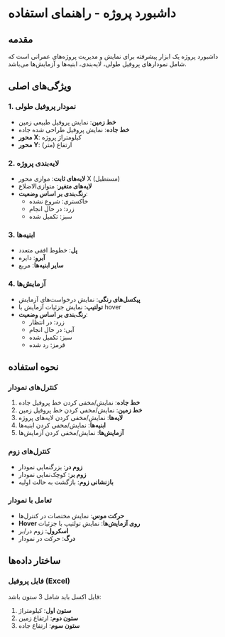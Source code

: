 # داشبورد پروژه - راهنمای استفاده

## مقدمه

داشبورد پروژه یک ابزار پیشرفته برای نمایش و مدیریت پروژه‌های عمرانی است که شامل نمودارهای پروفیل طولی، لایه‌بندی، ابنیه‌ها و آزمایش‌ها می‌باشد.

## ویژگی‌های اصلی

### 1. نمودار پروفیل طولی
- **خط زمین**: نمایش پروفیل طبیعی زمین
- **خط جاده**: نمایش پروفیل طراحی شده جاده
- **محور X**: کیلومتراژ پروژه
- **محور Y**: ارتفاع (متر)

### 2. لایه‌بندی پروژه
- **لایه‌های ثابت**: موازی محور X (مستطیل)
- **لایه‌های متغیر**: متوازی‌الاضلاع
- **رنگ‌بندی بر اساس وضعیت**:
  - خاکستری: شروع نشده
  - زرد: در حال انجام
  - سبز: تکمیل شده

### 3. ابنیه‌ها
- **پل**: خطوط افقی متعدد
- **آبرو**: دایره
- **سایر ابنیه‌ها**: مربع

### 4. آزمایش‌ها
- **پیکسل‌های رنگی**: نمایش درخواست‌های آزمایش
- **تولتیپ**: نمایش جزئیات آزمایش با hover
- **رنگ‌بندی بر اساس وضعیت**:
  - زرد: در انتظار
  - آبی: در حال انجام
  - سبز: تکمیل شده
  - قرمز: رد شده

## نحوه استفاده

### کنترل‌های نمودار
1. **خط جاده**: نمایش/مخفی کردن خط پروفیل جاده
2. **خط زمین**: نمایش/مخفی کردن خط پروفیل زمین
3. **لایه‌ها**: نمایش/مخفی کردن لایه‌های پروژه
4. **ابنیه‌ها**: نمایش/مخفی کردن ابنیه‌ها
5. **آزمایش‌ها**: نمایش/مخفی کردن آزمایش‌ها

### کنترل‌های زوم
- **زوم در**: بزرگنمایی نمودار
- **زوم بر**: کوچک‌نمایی نمودار
- **بازنشانی زوم**: بازگشت به حالت اولیه

### تعامل با نمودار
- **حرکت موس**: نمایش مختصات در کنترل‌ها
- **Hover روی آزمایش‌ها**: نمایش تولتیپ با جزئیات
- **اسکرول**: زوم در/بر
- **درگ**: حرکت در نمودار

## ساختار داده‌ها

### فایل پروفیل (Excel)
فایل اکسل باید شامل 3 ستون باشد:
1. **ستون اول**: کیلومتراژ
2. **ستون دوم**: ارتفاع زمین
3. **ستون سوم**: ارتفاع جاده
